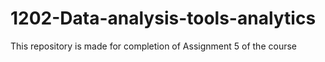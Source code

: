 # 1202-Data-analysis-tools-analytics
This repository is made for completion of Assignment 5 of the course
